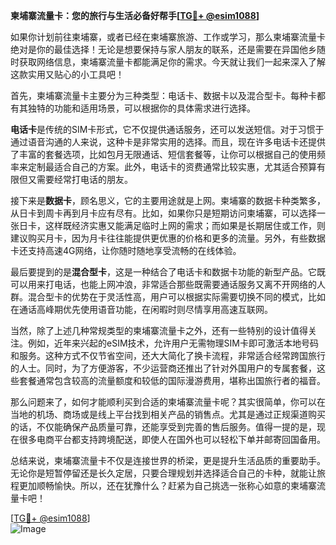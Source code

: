 **柬埔寨流量卡：您的旅行与生活必备好帮手[[TG💪+ @esim1088](https://t.me/s/esim1088)]**

如果你计划前往柬埔寨，或者已经在柬埔寨旅游、工作或学习，那么柬埔寨流量卡绝对是你的最佳选择！无论是想要保持与家人朋友的联系，还是需要在异国他乡随时获取网络信息，柬埔寨流量卡都能满足你的需求。今天就让我们一起来深入了解这款实用又贴心的小工具吧！

首先，柬埔寨流量卡主要分为三种类型：电话卡、数据卡以及混合型卡。每种卡都有其独特的功能和适用场景，可以根据你的具体需求进行选择。

**电话卡**是传统的SIM卡形式，它不仅提供通话服务，还可以发送短信。对于习惯于通过语音沟通的人来说，这种卡是非常实用的选择。而且，现在许多电话卡还提供了丰富的套餐选项，比如包月无限通话、短信套餐等，让你可以根据自己的使用频率来定制最适合自己的方案。此外，电话卡的资费通常比较实惠，尤其适合预算有限但又需要经常打电话的朋友。

接下来是**数据卡**，顾名思义，它的主要用途就是上网。柬埔寨的数据卡种类繁多，从日卡到周卡再到月卡应有尽有。比如，如果你只是短期访问柬埔寨，可以选择一张日卡，这样既经济实惠又能满足临时上网的需求；而如果是长期居住或工作，则建议购买月卡，因为月卡往往能提供更优惠的价格和更多的流量。另外，有些数据卡还支持高速4G网络，让你随时随地享受流畅的在线体验。

最后要提到的是**混合型卡**，这是一种结合了电话卡和数据卡功能的新型产品。它既可以用来打电话，也能上网冲浪，非常适合那些既需要通话服务又离不开网络的人群。混合型卡的优势在于灵活性高，用户可以根据实际需要切换不同的模式，比如在通话高峰期优先使用语音功能，在闲暇时则尽情享用高速互联网。

当然，除了上述几种常规类型的柬埔寨流量卡之外，还有一些特别的设计值得关注。例如，近年来兴起的eSIM技术，允许用户无需物理SIM卡即可激活本地号码和服务。这种方式不仅节省空间，还大大简化了换卡流程，非常适合经常跨国旅行的人士。同时，为了方便游客，不少运营商还推出了针对外国用户的专属套餐，这些套餐通常包含较高的流量额度和较低的国际漫游费用，堪称出国旅行者的福音。

那么问题来了，如何才能顺利买到合适的柬埔寨流量卡呢？其实很简单，你可以在当地的机场、商场或是线上平台找到相关产品的销售点。尤其是通过正规渠道购买的话，不仅能确保产品质量可靠，还能享受到完善的售后服务。值得一提的是，现在很多电商平台都支持跨境配送，即使人在国外也可以轻松下单并邮寄回国备用。

总结来说，柬埔寨流量卡不仅是连接世界的桥梁，更是提升生活品质的重要助手。无论你是短暂停留还是长久定居，只要合理规划并选择适合自己的卡种，就能让旅程更加顺畅愉快。所以，还在犹豫什么？赶紧为自己挑选一张称心如意的柬埔寨流量卡吧！

[[TG💪+ @esim1088](https://t.me/s/esim1088)]  
![Image](https://i.postimg.cc/4NQfJmqS/Snipaste-2025-05-13-00-14-12.png)